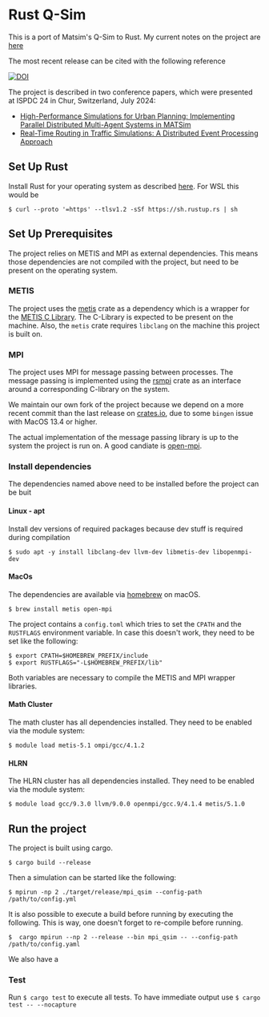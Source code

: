 # Rust Q-Sim

This is a port of Matsim's Q-Sim to Rust. My current notes on the project
are [here](https://docs.google.com/document/d/1DkrSJ7KnKXfy2qg8wWyE7c9OPqOUB63px6wmkwuIS9M/edit?usp=sharing)

The most recent release can be cited with the following reference

[![DOI](https://zenodo.org/badge/498376436.svg)](https://zenodo.org/doi/10.5281/zenodo.13928119)

The project is described in two conference papers, which were presented at ISPDC 24 in Chur, Switzerland, July 2024:
- [High-Performance Simulations for Urban Planning: Implementing Parallel Distributed Multi-Agent Systems in MATSim](https://doi.org/10.1109/ISPDC62236.2024.10705395)
- [Real-Time Routing in Traffic Simulations: A Distributed Event Processing Approach](https://doi.org/10.1109/ISPDC62236.2024.10705399)

## Set Up Rust

Install Rust for your operating system as described [here](https://www.rust-lang.org/tools/install). For WSL this would
be

```
$ curl --proto '=https' --tlsv1.2 -sSf https://sh.rustup.rs | sh
```

## Set Up Prerequisites

The project relies on METIS and MPI as external dependencies. This means those dependencies are not
compiled with the project, but need to be present on the operating system.

### METIS

The project uses the [metis](https://crates.io/crates/metis) crate as a dependency which
is a wrapper for the [METIS C Library](https://github.com/KarypisLab/METIS). The C-Library is 
expected to be present on the machine. Also, the `metis` crate requires `libclang` on the machine 
this project is built on.

### MPI

The project uses MPI for message passing between processes. The message passing is implemented using the
[rsmpi](https://github.com/rsmpi/rsmpi) crate as an interface around a corresponding C-library on the system.

We maintain our own fork of the project because we depend on a more recent commit than the last release on
[crates.io](https://crates.io/), due to some `bingen` issue with MacOS 13.4 or higher.

The actual implementation of the message passing library is up to the system the project is run on. A good candiate
is [open-mpi](https://www.open-mpi.org/).

### Install dependencies

The dependencies named above need to be installed before the project can be buit

#### Linux - apt

Install dev versions of required packages because dev stuff is required during compilation

```
$ sudo apt -y install libclang-dev llvm-dev libmetis-dev libopenmpi-dev
```

#### MacOs

The dependencies are available via [homebrew](https://brew.sh/) on macOS.

```
$ brew install metis open-mpi
```

The project contains a `config.toml` which tries to set the `CPATH` and the `RUSTFLAGS` environment variable. In case
this doesn't work, they need to be set like the following:
```
$ export CPATH=$HOMEBREW_PREFIX/include
$ export RUSTFLAGS="-L$HOMEBREW_PREFIX/lib"
```

Both variables are necessary to compile the METIS and MPI wrapper libraries.

#### Math Cluster

The math cluster has all dependencies installed. They need to be enabled via the module system:
```
$ module load metis-5.1 ompi/gcc/4.1.2
```
#### HLRN

The HLRN cluster has all dependencies installed. They need to be enabled via the module system:
```
$ module load gcc/9.3.0 llvm/9.0.0 openmpi/gcc.9/4.1.4 metis/5.1.0
```

## Run the project

The project is built using cargo.

```
$ cargo build --release
```

Then a simulation can be started like the following:
```
$ mpirun -np 2 ./target/release/mpi_qsim --config-path /path/to/config.yml
```

It is also possible to execute a build before running by executing the following. This is way, one doesn't
forget to re-compile before running.
```
$  cargo mpirun --np 2 --release --bin mpi_qsim -- --config-path /path/to/config.yaml
```

We also have a

### Test

Run `$ cargo test` to execute all tests. To have immediate output use `$ cargo test -- --nocapture`
